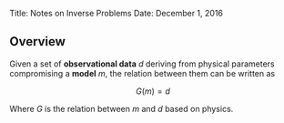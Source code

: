 Title: Notes on Inverse Problems
Date: December 1, 2016

Overview
--------

Given a set of __observational data__ $d$ deriving from physical parameters compromising a __model__ $m$, the relation between them can be written as

$$
G(m) = d
$$

Where $G$ is the relation between $m$ and $d$ based on physics.